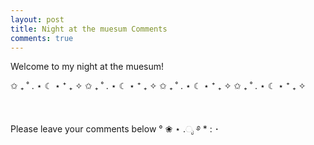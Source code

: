 ```yaml
---
layout: post
title: Night at the muesum Comments
comments: true
---
```



Welcome to my night at the muesum!

✩ ₊ ˚ . ⋆ ☾ ⋆ ⁺ ₊ ✧ ✩ ₊ ˚ . ⋆ ☾ ⋆ ⁺ ₊ ✧ ✩ ₊ ˚ . ⋆ ☾ ⋆ ⁺ ₊ ✧ ✩ ₊ ˚ . ⋆ ☾ ⋆ ⁺ ₊ ✧


<br>

Please leave your comments below  ° ❀ ⋆ .ೃ ࿔ * : ･ 

<br>

